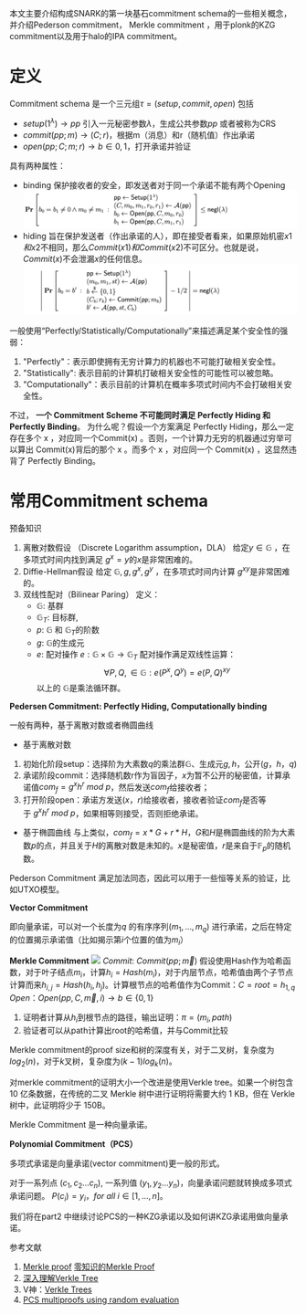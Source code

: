 本文主要介绍构成SNARK的第一块基石commitment schema的一些相关概念，并介绍Pederson commitment， Merkle commitment ，用于plonk的KZG commitment以及用于halo的IPA commitment。
# 定义

Commitment schema 是一个三元组$\tau=(setup, commit, open)$ 包括
- $setup(1^{\lambda}) \to pp$  引入一元秘密参数$\lambda$，生成公共参数$pp$ 或者被称为CRS
- $commit(pp;m) \to (C;r)$，根据m（消息）和r（随机值）作出承诺
- $open(pp; C; m; r) \to b ∈ {0, 1}$，打开承诺并验证

具有两种属性：
- binding 保护接收者的安全，即发送者对于同一个承诺不能有两个Opening
![](images/binding.png)
- hiding 旨在保护发送者（作出承诺的人），即在接受者看来，如果原始机密$x1和x2$不相同，那么$Commit(x1)和Commit(x2)$不可区分。也就是说，$Commit(x)$不会泄漏$x$的任何信息。
![](images/hiding.png)

一般使用“Perfectly/Statistically/Computationally”来描述满足某个安全性的强弱：  

1.  "Perfectly"：表示即使拥有无穷计算力的机器也不可能打破相关安全性。
2.  "Statistically": 表示目前的计算机打破相关安全性的可能性可以被忽略。
3.  "Computationally"：表示目前的计算机在概率多项式时间内不会打破相关安全性。

不过， **一个 Commitment Scheme 不可能同时满足 Perfectly Hiding 和 Perfectly Binding**。 为什么呢？假设一个方案满足 Perfectly Hiding，那么一定存在多个 x ，对应同一个Commit(x) 。否则，一个计算力无穷的机器通过穷举可以算出 Commit(x)背后的那个 x 。而多个 x ，对应同一个 Commit(x) ，这显然违背了 Perfectly Binding。

# 常用Commitment schema

 预备知识
1. 离散对数假设 （Discrete Logarithm assumption，DLA）
   给定$y \in \mathbb{G}$ ，在多项式时间内找到满足 $g^x = y$的$x$是非常困难的。
2. Diffie-Hellman假设
     给定 $\mathbb{G}, g, g^x, g^y$ ，在多项式时间内计算 $g^{xy}$是非常困难的。
3. 双线性配对（Bilinear Paring）
     定义：
      - $\mathbb{G}$: 基群
      - $\mathbb{G}_T$: 目标群,
      - $p$: $\mathbb{G}$ 和 $\mathbb{G}_T$的阶数
      - $g$: $\mathbb{G}$的生成元
      - $e$: 配对操作 $e : \mathbb{G} \times \mathbb{G} \to \mathbb{G}_T$
     配对操作满足双线性运算：$$
	\forall P, Q, \in \mathbb{G} : e(P^x, Q^y) = e(P, Q)^{xy}
	$$
 以上的 $\mathbb{G}$是乘法循环群。

 **Pedersen Commitment: Perfectly Hiding, Computationally binding**

一般有两种，基于离散对数或者椭圆曲线

- 基于离散对数 
1. 初始化阶段setup：选择阶为大素数$q$的乘法群$\mathbb{G}$、生成元$g, h$，公开$(g，h，q)$
2. 承诺阶段commit：选择随机数r作为盲因子，$x$为暂不公开的秘密值，计算承诺值$com_f=g^xh^r \ mod \ p$，然后发送$com_f$给接收者；
3. 打开阶段open：承诺方发送$(x，r)$给接收者，接收者验证$com_f$是否等于 $g^xh^r\ mod\ p$，如果相等则接受，否则拒绝承诺。

- 基于椭圆曲线
    与上类似，$com_f=x*G+r*H$，$G$和$H$是椭圆曲线的阶为大素数$p$的点，并且关于$H$的离散对数是未知的。$x$是秘密值，$r$是来自于$\mathbb{F}_p$的随机数。

Pederson Commitment 满足加法同态，因此可以用于一些恒等关系的验证，比如UTXO模型。

**Vector Commitment**

即向量承诺，可以对一个长度为$q$ 的有序序列$(m_1​,…,m_q​)$ 进行承诺，之后在特定的位置揭示承诺值（比如揭示第$i$个位置的值为$m_i$​）

**Merkle Commitment**
![](merkletree.png)
$Commit$: $Commit(pp;\overrightarrow{m})$  假设使用Hash作为哈希函数，对于叶子结点$m_i$，计算$h_i=Hash(m_i)$，对于内层节点，哈希值由两个子节点计算而来$h_{i,j}=Hash(h_i, h_j)$。计算根节点的哈希值作为Commit：$C=root=h_{1,q}$
$Open$：$Open(pp, C, \overrightarrow{m}, i) \to b  ∈ \{0, 1\}$
1. 证明者计算从$h_i$到根节点的路径，输出证明：$\pi=(m_i, path)$
2. 验证者可以从path计算出root的哈希值，并与Commit比较

Merkle commitment的proof size和树的深度有关，对于二叉树，复杂度为$log_2(n)$，对于$k$叉树，复杂度为$(k-1)log_k(n)$。

对merkle commitment的证明大小一个改进是使用Verkle tree。如果一个树包含 10 亿条数据，在传统的二叉 Merkle 树中进行证明将需要大约 1 KB，但在 Verkle 树中，此证明将少于 150B。

Merkle Commitment 是一种向量承诺。

**Polynomial Commitment（PCS）**

多项式承诺是向量承诺(vector commitment)更一般的形式。

对于一系列点 $(c_1,c_2...c_n)$, 一系列值 $(y_1,y_2...y_n)$，向量承诺问题就转换成多项式承诺问题。 $P(c_i)=y_i ， for\ all\  i∈[1,...,n]$。

我们将在part2 中继续讨论PCS的一种KZG承诺以及如何讲KZG承诺用做向量承诺。

参考文献
1. [Merkle proof](https://zhuanlan.zhihu.com/p/128567432)
    [零知识的Merkle Proof](https://zhuanlan.zhihu.com/p/128568771)
2. [深入理解Verkle Tree](https://zhuanlan.zhihu.com/p/500860920)
3. V神：[Verkle Trees](https://vitalik.ca/general/2021/06/18/verkle.html)
5. [PCS multiproofs using random evaluation](https://dankradfeist.de/ethereum/2021/06/18/pcs-multiproofs.html)
